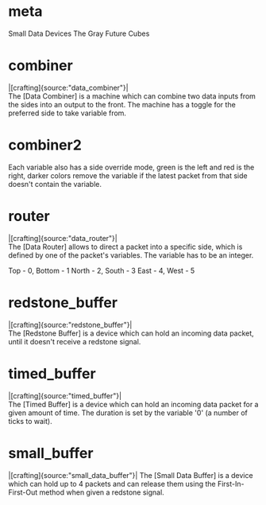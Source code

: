 # meta
Small Data Devices
The Gray Future Cubes

# combiner
|[crafting]{source:"data_combiner"}|  
The [Data Combiner] is a machine which can combine two data inputs from the sides into an output to the front. 
The machine has a toggle for the preferred side to take variable from. 

# combiner2
Each variable also has a side override mode, green is the left and red is the right, darker colors remove the variable if the latest packet from that side doesn't contain the variable.

# router
|[crafting]{source:"data_router"}|  
The [Data Router] allows to direct a packet into a specific side, which is defined by one of the packet's variables. The variable has to be an integer.

Top - 0, Bottom - 1
North - 2, South - 3
East - 4, West - 5

# redstone_buffer
|[crafting]{source:"redstone_buffer"}|  
The [Redstone Buffer] is a device which can hold an incoming data packet, until it doesn't receive a redstone signal.

# timed_buffer
|[crafting]{source:"timed_buffer"}|  
The [Timed Buffer] is a device which can hold an incoming data packet for a given amount of time. The duration is set by the variable '0' (a number of ticks to wait).

# small_buffer
|[crafting]{source:"small_data_buffer"}|
The [Small Data Buffer] is a device which can hold up to 4 packets and can release them using the First-In-First-Out method when given a redstone signal.